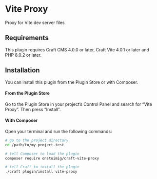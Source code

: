 # Vite Proxy

Proxy for Vite dev server files

## Requirements

This plugin requires Craft CMS 4.0.0 or later, Craft Vite 4.0.1 or later and PHP 8.0.2 or later.

## Installation

You can install this plugin from the Plugin Store or with Composer.

#### From the Plugin Store

Go to the Plugin Store in your project’s Control Panel and search for “Vite Proxy”. Then press “Install”.

#### With Composer

Open your terminal and run the following commands:

```bash
# go to the project directory
cd /path/to/my-project.test

# tell Composer to load the plugin
composer require onstuimig/craft-vite-proxy

# tell Craft to install the plugin
./craft plugin/install vite-proxy
```
